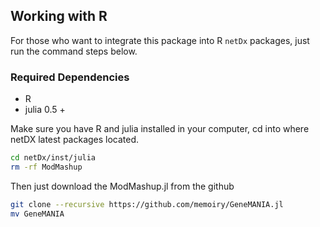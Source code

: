 ## Working with R

For those who want to integrate this package into R `netDx` packages, just run the command steps below.

### Required Dependencies

- R
- julia 0.5 +

Make sure you have R and julia installed in your computer, cd into where netDX latest packages located.

```bash
cd netDx/inst/julia
rm -rf ModMashup
```

Then just download the ModMashup.jl from the github

```bash
git clone --recursive https://github.com/memoiry/GeneMANIA.jl
mv GeneMANIA
```








